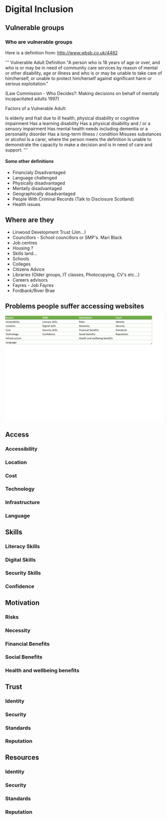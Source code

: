 # Digital Inclusion

## Vulnerable groups
### Who are vulnerable groups
Here is a definition from: http://www.wbsb.co.uk/4482

'''
Vulnerable Adult Definition
"A person who is 18 years of age or over, and who is or may be in need of community care services by reason of mental or other disability, age or illness and who is or may be unable to take care of him/herself, or unable to protect him/herself against significant harm or serious exploitation."

(Law Commission - Who Decides?: Making decisions on behalf of mentally incapacitated adults 1997)

Factors of a Vulnerable Adult:

Is elderly and frail due to ill health, physical disability or cognitive impairment
Has a learning disability
Has a physical disability and / or a sensory impairment
Has mental health needs including dementia or a personality disorder
Has a long-term illness / condition
Misuses substances or alcohol
Is a carer, where the person meets the definition
Is unable to demonstrate the capacity to make a decision and is in need of care and support.
'''

#### Some other definitions
- Financialy Disadvantaged
- Language challenged
- Physically disadvantaged
- Mentally disadvantaged
- Geographically disadvantaged
- People With Criminal Records (Talk to Disclosure Scotland)
- Health issues


## Where are they
- Linwood Development Trust (Jim...)
- Councillors - School councillors or SMP's. Mari Black
- Job centres
- Housing ?
- Skills land...
- Schools
- Colleges
- Citizens Advice
- Libraries (Older groups, IT classes, Photocopying, CV's etc...)
- Careers advisors
- Fayres - Job Fayres
- Fordbank/River Brae


## Problems people suffer accessing websites
![Digital Inclusion - Problems People Suffer](images/Dinc_problems.png)

## Access
### Accessibility

### Location

### Cost

### Technology

### Infrastructure

### Language

## Skills
### Literacy Skills

### Digital Skills

### Security Skills

### Confidence

## Motivation
### Risks

### Necessity

### Financial Benefits

### Social Benefits

### Health and wellbeing benefits

## Trust
### Identity

### Security

### Standards

### Reputation


## Resources
### Identity

### Security

### Standards

### Reputation
